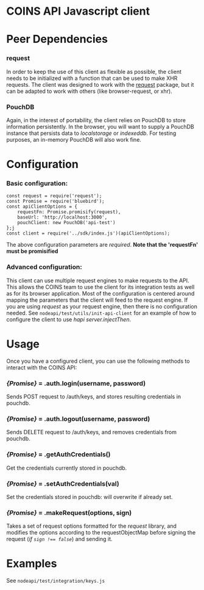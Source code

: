 COINS API Javascript client
========

# Peer Dependencies

### request
In order to keep the use of this client as flexible as possible, the client
needs to be initialized with a function that can be used to make XHR requests.
The client was designed to work with the [request](https://www.npmjs.com/package/request)
package, but it can be adapted to work with others (like browser-request, or xhr).

### PouchDB
Again, in the interest of portability, the client relies on PouchDB to store
information persistently. In the browser, you will want to supply a PouchDB
instance that persists data to *localstorage* or *indexeddb*. For testing purposes,
an in-memory PouchDB will also work fine.

# Configuration

### Basic configuration:
```
const request = require('request');
const Promise = require('bluebird');
const apiClientOptions = {
    requestFn: Promise.promisify(request),
    baseUrl: 'http://localhost:3000',
    pouchClient: new PouchDB('api-test')
};j
const client = require('../sdk/index.js')(apiClientOptions);
```
The above configuration parameters are *required*.
**Note that the 'requestFn' must be promisified**

### Advanced configuration:

This client can use multiple request engines to make requests to the API. This
allows the COINS team to use the client for its integration tests as well as
for its browser application. Most of the configuration is centered around mapping
the parameters that the client will feed to the request engine. If you are using
*request* as your request engine, then there is no configuration needed. See
`nodeapi/test/utils/init-api-client` for an example of how to configure the
client to use *hapi server.injectThen*.

# Usage

Once you have a configured client, you can use the following methods to interact
with the COINS API:

### *{Promise}* = .auth.login(username, password)

Sends POST request to /auth/keys, and stores resulting credentials in pouchdb.

### *{Promise}* = .auth.logout(username, password)

Sends DELETE request to /auth/keys, and removes credentials from pouchdb.

### *{Promise}* = .getAuthCredentials()

Get the credentials currently stored in pouchdb.

### *{Promise}* = .setAuthCredentials(val)

Set the credentials stored in pouchdb: will overwrite if already set.

### *{Promise}* = .makeRequest(options, sign)

Takes a set of request options formatted for the *request* library, and
modifies the options according to the requestObjectMap before signing the
request (*if `sign !== false`*) and sending it.

# Examples

See `nodeapi/test/integration/keys.js`
